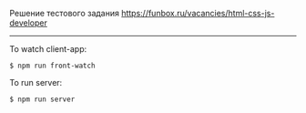 Решение тестового задания https://funbox.ru/vacancies/html-css-js-developer 

----

To watch client-app:
```
$ npm run front-watch
```

To run server:
```
$ npm run server
```
